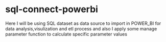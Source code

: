 # sql-connect-powerbi
Here I will be using SQL dataset as data source to import in POWER_BI for data analysis,visulization and etl process and also I apply some manage parameter function to calculate specific parameter values
